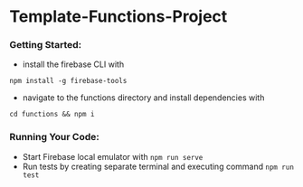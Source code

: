 # Template-Functions-Project


### Getting Started:
- install the firebase CLI with
```
npm install -g firebase-tools
```
- navigate to the functions directory and install dependencies with
```
cd functions && npm i
```

### Running Your Code:
- Start Firebase local emulator with `npm run serve`
- Run tests by creating separate terminal and executing command `npm run test`